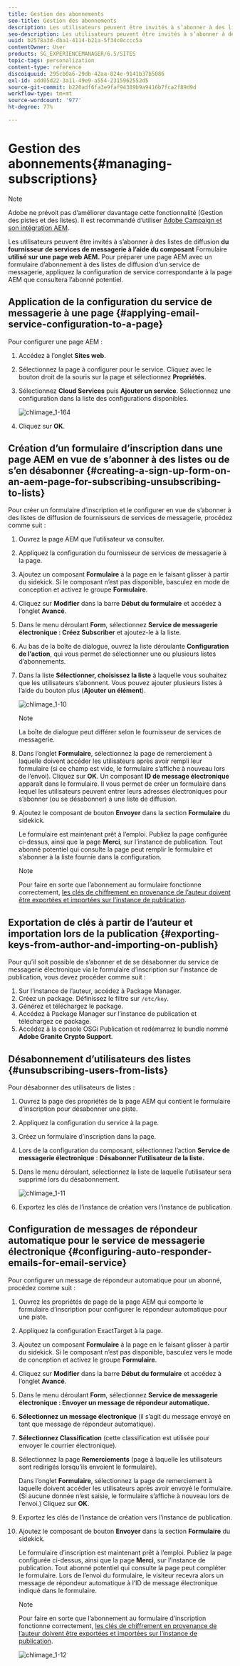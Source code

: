 ```yaml
---
title: Gestion des abonnements
seo-title: Gestion des abonnements
description: Les utilisateurs peuvent être invités à s’abonner à des listes de diffusion de fournisseurs de services de messagerie à l’aide du composant Formulaire utilisé sur une page web AEM. Pour préparer une page AEM avec un formulaire d’abonnement à des listes de diffusion d’un service de messagerie, appliquez la configuration de service correspondante à la page AEM que consultera l’abonné potentiel.
seo-description: Les utilisateurs peuvent être invités à s’abonner à des listes de diffusion de fournisseurs de services de messagerie à l’aide du composant Formulaire utilisé sur une page web AEM. Pour préparer une page AEM avec un formulaire d’abonnement à des listes de diffusion d’un service de messagerie, appliquez la configuration de service correspondante à la page AEM que consultera l’abonné potentiel.
uuid: b2578a3d-dba1-4114-b21a-5f34c0cccc5a
contentOwner: User
products: SG_EXPERIENCEMANAGER/6.5/SITES
topic-tags: personalization
content-type: reference
discoiquuid: 295cb0a6-29db-42aa-824e-9141b37b5086
exl-id: add05d22-3a11-49e9-a554-2315962552d5
source-git-commit: b220adf6fa3e9faf94389b9a9416b7fca2f89d9d
workflow-type: tm+mt
source-wordcount: '977'
ht-degree: 77%

---
```


# Gestion des abonnements{#managing-subscriptions}

>[!NOTE]
>
>Adobe ne prévoit pas d’améliorer davantage cette fonctionnalité (Gestion des pistes et des listes).
>Il est recommandé d’utiliser [Adobe Campaign et son intégration AEM](/help/sites-administering/campaign.md).

Les utilisateurs peuvent être invités à s’abonner à des listes de diffusion **du fournisseur de services de messagerie à l’aide du composant** Formulaire **utilisé sur une page web AEM.** Pour préparer une page AEM avec un formulaire d’abonnement à des listes de diffusion d’un service de messagerie, appliquez la configuration de service correspondante à la page AEM que consultera l’abonné potentiel.

## Application de la configuration du service de messagerie à une page {#applying-email-service-configuration-to-a-page}

Pour configurer une page AEM :

1. Accédez à l’onglet **Sites web**.
1. Sélectionnez la page à configurer pour le service. Cliquez avec le bouton droit de la souris sur la page et sélectionnez **Propriétés**.

1. Sélectionnez **Cloud Services** puis **Ajouter un service**. Sélectionnez une configuration dans la liste des configurations disponibles.

   ![chlimage_1-164](assets/chlimage_1-164.png)

1. Cliquez sur **OK**.

## Création d’un formulaire d’inscription dans une page AEM en vue de s’abonner à des listes ou de s’en désabonner {#creating-a-sign-up-form-on-an-aem-page-for-subscribing-unsubscribing-to-lists}

Pour créer un formulaire d’inscription et le configurer en vue de s’abonner à des listes de diffusion de fournisseurs de services de messagerie, procédez comme suit :

1. Ouvrez la page AEM que l’utilisateur va consulter.
1. Appliquez la configuration du fournisseur de services de messagerie à la page.

1. Ajoutez un composant **Formulaire** à la page en le faisant glisser à partir du sidekick. Si le composant n’est pas disponible, basculez en mode de conception et activez le groupe **Formulaire**.
1. Cliquez sur **Modifier** dans la barre **Début du formulaire** et accédez à l’onglet **Avancé**.
1. Dans le menu déroulant **Form**, sélectionnez **Service de messagerie électronique : Créez Subscriber** et ajoutez-le à la liste.
1. Au bas de la boîte de dialogue, ouvrez la liste déroulante **Configuration de l’action**, qui vous permet de sélectionner une ou plusieurs listes d’abonnements.
1. Dans la liste **Sélectionner, choisissez la liste** à laquelle vous souhaitez que les utilisateurs s’abonnent. Vous pouvez ajouter plusieurs listes à l’aide du bouton plus (**Ajouter un élément**).

   ![chlimage_1-10](assets/chlimage_1-10.jpeg)

   >[!NOTE]
   >
   >La boîte de dialogue peut différer selon le fournisseur de services de messagerie.

1. Dans l’onglet **Formulaire**, sélectionnez la page de remerciement à laquelle doivent accéder les utilisateurs après avoir rempli leur formulaire (si ce champ est vide, le formulaire s’affiche à nouveau lors de l’envoi). Cliquez sur **OK**. Un composant **ID de message électronique** apparaît dans le formulaire. Il vous permet de créer un formulaire dans lequel les utilisateurs peuvent entrer leurs adresses électroniques pour s’abonner (ou se désabonner) à une liste de diffusion.
1. Ajoutez le composant de bouton **Envoyer** dans la section **Formulaire** du sidekick.

   Le formulaire est maintenant prêt à l’emploi. Publiez la page configurée ci-dessus, ainsi que la page **Merci**, sur l’instance de publication. Tout abonné potentiel qui consulte la page peut remplir le formulaire et s’abonner à la liste fournie dans la configuration.

   >[!NOTE]
   >
   >Pour faire en sorte que l’abonnement au formulaire fonctionne correctement, [les clés de chiffrement en provenance de l’auteur doivent être exportées et importées sur l’instance de publication](#exporting-keys-from-author-and-importing-on-publish).

## Exportation de clés à partir de l’auteur et importation lors de la publication  {#exporting-keys-from-author-and-importing-on-publish}

Pour qu’il soit possible de s’abonner et de se désabonner du service de messagerie électronique via le formulaire d’inscription sur l’instance de publication, vous devez procéder comme suit :

1. Sur l’instance de l’auteur, accédez à Package Manager.
1. Créez un package. Définissez le filtre sur `/etc/key`.
1. Générez et téléchargez le package.
1. Accédez à Package Manager sur l’instance de publication et téléchargez ce package.
1. Accédez à la console OSGi Publication et redémarrez le bundle nommé **Adobe Granite Crypto Support**.

## Désabonnement d’utilisateurs des listes  {#unsubscribing-users-from-lists}

Pour désabonner des utilisateurs de listes :

1. Ouvrez la page des propriétés de la page AEM qui contient le formulaire d’inscription pour désabonner une piste.
1. Appliquez la configuration du service à la page.
1. Créez un formulaire d’inscription dans la page.
1. Lors de la configuration du composant, sélectionnez l’action **Service de messagerie électronique** : **Désabonner l’utilisateur de la liste.**
1. Dans le menu déroulant, sélectionnez la liste de laquelle l’utilisateur sera supprimé lors du désabonnement.

   ![chlimage_1-11](assets/chlimage_1-11.jpeg)

1. Exportez les clés de l’instance de création vers l’instance de publication.

## Configuration de messages de répondeur automatique pour le service de messagerie électronique  {#configuring-auto-responder-emails-for-email-service}

Pour configurer un message de répondeur automatique pour un abonné, procédez comme suit :

1. Ouvrez les propriétés de page de la page AEM qui comporte le formulaire d’inscription pour configurer le répondeur automatique pour une piste.
1. Appliquez la configuration ExactTarget à la page.

1. Ajoutez un composant **Formulaire** à la page en le faisant glisser à partir du sidekick. Si le composant n’est pas disponible, basculez vers le mode de conception et activez le groupe **Formulaire**.
1. Cliquez sur **Modifier** dans la barre **Début du formulaire** et accédez à l’onglet **Avancé**.
1. Dans le menu déroulant **Form**, sélectionnez **Service de messagerie électronique : Envoyer un message de répondeur automatique.**
1. **Sélectionnez un message électronique**  (il s’agit du message envoyé en tant que message de répondeur automatique).

1. **Sélectionnez Classification**  (cette classification est utilisée pour envoyer le courrier électronique).
1. Sélectionnez la page **Remerciements** (page à laquelle les utilisateurs sont redirigés lorsqu’ils envoient le formulaire).

   Dans l’onglet **Formulaire**, sélectionnez la page de remerciement à laquelle doivent accéder les utilisateurs après avoir envoyé le formulaire. (Si aucune donnée n’est saisie, le formulaire s’affiche à nouveau lors de l’envoi.) Cliquez sur **OK**.

1. Exportez les clés de l’instance de création vers l’instance de publication.
1. Ajoutez le composant de bouton **Envoyer** dans la section **Formulaire** du sidekick.

   Le formulaire d’inscription est maintenant prêt à l’emploi. Publiez la page configurée ci-dessus, ainsi que la page **Merci**, sur l’instance de publication. Tout abonné potentiel qui consulte la page peut compléter le formulaire. Lors de l’envoi du formulaire, le visiteur recevra alors un message de répondeur automatique à l’ID de message électronique indiqué dans le formulaire.

   >[!NOTE]
   >
   >Pour faire en sorte que l’abonnement au formulaire d’inscription fonctionne correctement, [les clés de chiffrement en provenance de l’auteur doivent être exportées et importées sur l’instance de publication](#exporting-keys-from-author-and-importing-on-publish).

   ![chlimage_1-12](assets/chlimage_1-12.jpeg)

